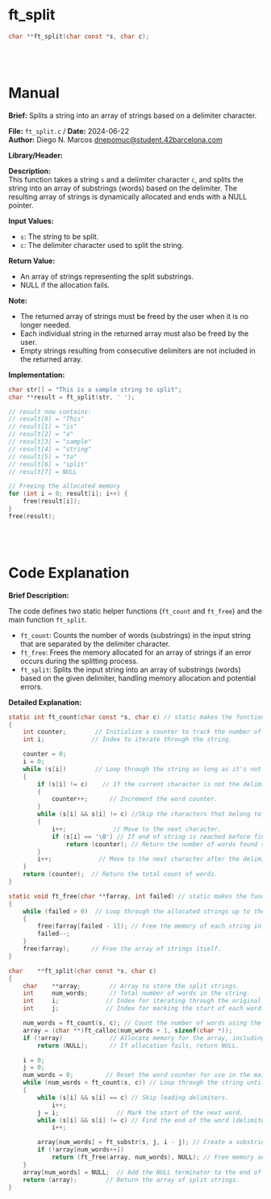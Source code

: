# ft_split 
``` c 
char **ft_split(char const *s, char c);
```
<br>
<br>

# Manual
**Brief:**
Splits a string into an array of strings based on a delimiter character.

**File:** `ft_split.c` / **Date:** 2024-06-22  
**Author:** Diego N. Marcos <dnepomuc@student.42barcelona.com>

**Library/Header:**



**Description:**  
This function takes a string `s` and a delimiter character `c`, and splits the string into an array of substrings (words) based on the delimiter. The resulting array of strings is dynamically allocated and ends with a NULL pointer.

**Input Values:**
* `s`: The string to be split.
* `c`: The delimiter character used to split the string.

**Return Value:**
* An array of strings representing the split substrings.
* NULL if the allocation fails.

**Note:**
- The returned array of strings must be freed by the user when it is no longer needed.
- Each individual string in the returned array must also be freed by the user.
- Empty strings resulting from consecutive delimiters are not included in the returned array.

**Implementation:**
```c
char str[] = "This is a sample string to split";
char **result = ft_split(str, ' ');

// result now contains:
// result[0] = "This"
// result[1] = "is"
// result[2] = "a"
// result[3] = "sample"
// result[4] = "string"
// result[5] = "to"
// result[6] = "split"
// result[7] = NULL

// Freeing the allocated memory
for (int i = 0; result[i]; i++) {
    free(result[i]);
}
free(result);
```

<br>
<br>

# Code Explanation

**Brief Description:**

The code defines two static helper functions (`ft_count` and `ft_free`) and the main function `ft_split`.

- `ft_count`: Counts the number of words (substrings) in the input string that are separated by the delimiter character.
- `ft_free`: Frees the memory allocated for an array of strings if an error occurs during the splitting process.
- `ft_split`: Splits the input string into an array of substrings (words) based on the given delimiter, handling memory allocation and potential errors.

**Detailed Explanation:**

```c
static int ft_count(char const *s, char c) // static makes the function only usable in this file
{
    int counter;        // Initialize a counter to track the number of words.
    int i;             // Index to iterate through the string.

    counter = 0;
    i = 0;
    while (s[i])        // Loop through the string as long as it's not the end ('\0').
    {
        if (s[i] != c)    // If the current character is not the delimiter:
        {
            counter++;      // Increment the word counter.
        }
        while (s[i] && s[i] != c) //Skip the characters that belong to the same word
        {   
            i++;             // Move to the next character.
            if (s[i] == '\0') // If end of string is reached before finding a delimiter:
                return (counter); // Return the number of words found so far.
        }
        i++;             // Move to the next character after the delimiter.
    }
    return (counter);  // Return the total count of words.
}
```
```c
static void ft_free(char **farray, int failed) // static makes the function only usable in this file
{
    while (failed > 0)  // Loop through the allocated strings up to the failed index.
    {
        free(farray[failed - 1]); // Free the memory of each string in reverse order.
        failed--;
    }
    free(farray);      // Free the array of strings itself.
}
```

```c
char    **ft_split(char const *s, char c)
{
    char    **array;        // Array to store the split strings.
    int     num_words;      // Total number of words in the string.
    int     i;             // Index for iterating through the original string.
    int     j;             // Index for marking the start of each word.

    num_words = ft_count(s, c); // Count the number of words using the helper function.
    array = (char **)ft_calloc(num_words + 1, sizeof(char *)); 
    if (!array)             // Allocate memory for the array, including space for the NULL terminator.
        return (NULL);      // If allocation fails, return NULL.

    i = 0;
    j = 0;
    num_words = 0;         // Reset the word counter for use in the main loop.
    while (num_words < ft_count(s, c)) // Loop through the string until all words are processed.
    {
        while (s[i] && s[i] == c) // Skip leading delimiters.
            i++;
        j = i;                // Mark the start of the next word.
        while (s[i] && s[i] != c) // Find the end of the word (delimiter or end of string).
            i++;

        array[num_words] = ft_substr(s, j, i - j); // Create a substring for the word.
        if (!array[num_words++]) 
            return (ft_free(array, num_words), NULL); // Free memory and return NULL on allocation failure.
    }
    array[num_words] = NULL;  // Add the NULL terminator to the end of the array.
    return (array);        // Return the array of split strings.
}
```